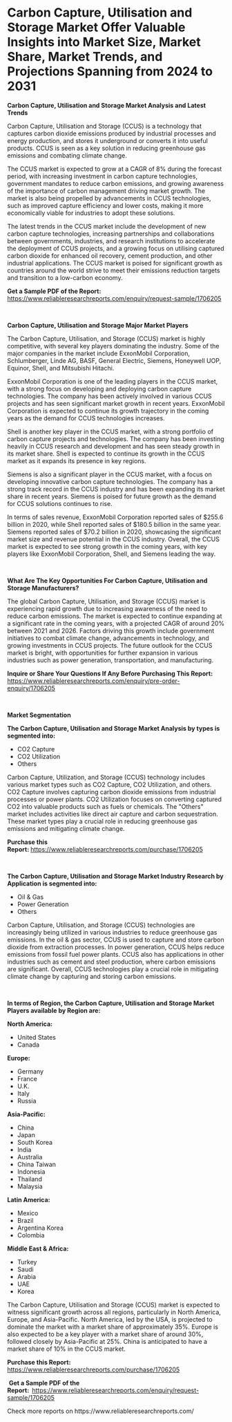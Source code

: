 <p><h1>Carbon Capture, Utilisation and Storage Market Offer Valuable Insights into Market Size, Market Share, Market Trends, and Projections Spanning from 2024 to 2031</h1></p><p><strong>Carbon Capture, Utilisation and Storage Market Analysis and Latest Trends</strong></p>
<p><p>Carbon Capture, Utilisation and Storage (CCUS) is a technology that captures carbon dioxide emissions produced by industrial processes and energy production, and stores it underground or converts it into useful products. CCUS is seen as a key solution in reducing greenhouse gas emissions and combating climate change.</p><p>The CCUS market is expected to grow at a CAGR of 8% during the forecast period, with increasing investment in carbon capture technologies, government mandates to reduce carbon emissions, and growing awareness of the importance of carbon management driving market growth. The market is also being propelled by advancements in CCUS technologies, such as improved capture efficiency and lower costs, making it more economically viable for industries to adopt these solutions.</p><p>The latest trends in the CCUS market include the development of new carbon capture technologies, increasing partnerships and collaborations between governments, industries, and research institutions to accelerate the deployment of CCUS projects, and a growing focus on utilising captured carbon dioxide for enhanced oil recovery, cement production, and other industrial applications. The CCUS market is poised for significant growth as countries around the world strive to meet their emissions reduction targets and transition to a low-carbon economy.</p></p>
<p><strong>Get a Sample PDF of the Report:&nbsp;</strong> <a href="https://www.reliableresearchreports.com/enquiry/request-sample/1706205">https://www.reliableresearchreports.com/enquiry/request-sample/1706205</a></p>
<p>&nbsp;</p>
<p><strong>Carbon Capture, Utilisation and Storage Major Market Players</strong></p>
<p><p>The Carbon Capture, Utilisation, and Storage (CCUS) market is highly competitive, with several key players dominating the industry. Some of the major companies in the market include ExxonMobil Corporation, Schlumberger, Linde AG, BASF, General Electric, Siemens, Honeywell UOP, Equinor, Shell, and Mitsubishi Hitachi.</p><p>ExxonMobil Corporation is one of the leading players in the CCUS market, with a strong focus on developing and deploying carbon capture technologies. The company has been actively involved in various CCUS projects and has seen significant market growth in recent years. ExxonMobil Corporation is expected to continue its growth trajectory in the coming years as the demand for CCUS technologies increases.</p><p>Shell is another key player in the CCUS market, with a strong portfolio of carbon capture projects and technologies. The company has been investing heavily in CCUS research and development and has seen steady growth in its market share. Shell is expected to continue its growth in the CCUS market as it expands its presence in key regions.</p><p>Siemens is also a significant player in the CCUS market, with a focus on developing innovative carbon capture technologies. The company has a strong track record in the CCUS industry and has been expanding its market share in recent years. Siemens is poised for future growth as the demand for CCUS solutions continues to rise.</p><p>In terms of sales revenue, ExxonMobil Corporation reported sales of $255.6 billion in 2020, while Shell reported sales of $180.5 billion in the same year. Siemens reported sales of $70.2 billion in 2020, showcasing the significant market size and revenue potential in the CCUS industry. Overall, the CCUS market is expected to see strong growth in the coming years, with key players like ExxonMobil Corporation, Shell, and Siemens leading the way.</p></p>
<p>&nbsp;</p>
<p><strong>What Are The Key Opportunities For Carbon Capture, Utilisation and Storage Manufacturers?</strong></p>
<p><p>The global Carbon Capture, Utilisation, and Storage (CCUS) market is experiencing rapid growth due to increasing awareness of the need to reduce carbon emissions. The market is expected to continue expanding at a significant rate in the coming years, with a projected CAGR of around 20% between 2021 and 2026. Factors driving this growth include government initiatives to combat climate change, advancements in technology, and growing investments in CCUS projects. The future outlook for the CCUS market is bright, with opportunities for further expansion in various industries such as power generation, transportation, and manufacturing.</p></p>
<p><strong>Inquire or Share Your Questions If Any Before Purchasing This Report:</strong> <a href="https://www.reliableresearchreports.com/enquiry/pre-order-enquiry/1706205">https://www.reliableresearchreports.com/enquiry/pre-order-enquiry/1706205</a></p>
<p>&nbsp;</p>
<p><strong>Market Segmentation</strong></p>
<p><strong>The Carbon Capture, Utilisation and Storage Market Analysis by types is segmented into:</strong></p>
<p><ul><li>CO2 Capture</li><li>CO2 Utilization</li><li>Others</li></ul></p>
<p><p>Carbon Capture, Utilization, and Storage (CCUS) technology includes various market types such as CO2 Capture, CO2 Utilization, and others. CO2 Capture involves capturing carbon dioxide emissions from industrial processes or power plants. CO2 Utilization focuses on converting captured CO2 into valuable products such as fuels or chemicals. The "Others" market includes activities like direct air capture and carbon sequestration. These market types play a crucial role in reducing greenhouse gas emissions and mitigating climate change.</p></p>
<p><strong>Purchase this Report:&nbsp;</strong><a href="https://www.reliableresearchreports.com/purchase/1706205">https://www.reliableresearchreports.com/purchase/1706205</a></p>
<p>&nbsp;</p>
<p><strong>The Carbon Capture, Utilisation and Storage Market Industry Research by Application is segmented into:</strong></p>
<p><ul><li>Oil & Gas</li><li>Power Generation</li><li>Others</li></ul></p>
<p><p>Carbon Capture, Utilisation, and Storage (CCUS) technologies are increasingly being utilized in various industries to reduce greenhouse gas emissions. In the oil & gas sector, CCUS is used to capture and store carbon dioxide from extraction processes. In power generation, CCUS helps reduce emissions from fossil fuel power plants. CCUS also has applications in other industries such as cement and steel production, where carbon emissions are significant. Overall, CCUS technologies play a crucial role in mitigating climate change by capturing and storing carbon emissions.</p></p>
<p>&nbsp;</p>
<p><strong>In terms of Region, the Carbon Capture, Utilisation and Storage Market Players available by Region are:</strong></p>
<p>
    <p> <strong> North America: </strong>
        <ul>
            <li>United States</li>
            <li>Canada</li>
        </ul>
        </p> 
    <p> <strong> Europe: </strong>
        <ul>
            <li>Germany</li>
            <li>France</li>
            <li>U.K.</li>
            <li>Italy</li>
            <li>Russia</li>
        </ul>
        </p> 
    <p> <strong> Asia-Pacific: </strong>
        <ul>
            <li>China</li>
            <li>Japan</li>
            <li>South Korea</li>
            <li>India</li>
            <li>Australia</li>
            <li>China Taiwan</li>
            <li>Indonesia</li>
            <li>Thailand</li>
            <li>Malaysia</li>
        </ul>
        </p> 
    <p> <strong> Latin America: </strong>
        <ul>
            <li>Mexico</li>
            <li>Brazil</li>
            <li>Argentina Korea</li>
            <li>Colombia</li>
        </ul>
        </p> 
    <p> <strong> Middle East & Africa: </strong>
        <ul>
            <li>Turkey</li>
            <li>Saudi</li>
            <li>Arabia</li>
            <li>UAE</li>
            <li>Korea</li>
        </ul>
    </p>
    </p>
<p><p>The Carbon Capture, Utilisation and Storage (CCUS) market is expected to witness significant growth across all regions, particularly in North America, Europe, and Asia-Pacific. North America, led by the USA, is projected to dominate the market with a market share of approximately 35%. Europe is also expected to be a key player with a market share of around 30%, followed closely by Asia-Pacific at 25%. China is anticipated to have a market share of 10% in the CCUS market.</p></p>
<p><strong>Purchase this Report: </strong><a href="https://www.reliableresearchreports.com/purchase/1706205">https://www.reliableresearchreports.com/purchase/1706205</a></p>
<p>&nbsp;<strong>Get a Sample PDF of the Report:&nbsp;&nbsp;</strong><a href="https://www.reliableresearchreports.com/enquiry/request-sample/1706205">https://www.reliableresearchreports.com/enquiry/request-sample/1706205</a></p>
<p><strong></strong></p>
<p>Check more reports on https://www.reliableresearchreports.com/</p>